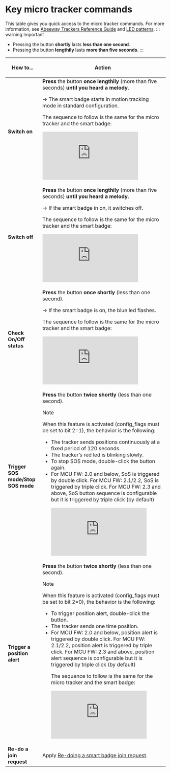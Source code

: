 # Key micro tracker commands

This table gives you quick access to the micro tracker commands. For more information,
see [Abeeway Trackers Reference Guide](/D-Reference/DocLibrary_R/#abeeway-trackers)
and [LED patterns](/D-Reference/DocLibrary_R/#abeeway-trackers).
::: warning Important

* Pressing the button **shortly** lasts **less than one second**.
* Pressing the button **lengthily** lasts **more than five seconds**.
  :::

<html>
<table cellspacing="21">
    <colgroup>
        <col/>
        <col/>
    </colgroup>
    <thead>
    <tr>
        <th><strong>How to...</strong>
        </th>
        <th>
            <p>Action</p>
        </th>
    </tr>
    </thead>
    <tbody>
    <tr>
        <td><strong>Switch on</strong>
        </td>
        <td><strong>Press</strong> the button <strong>once lengthily</strong> (more than five seconds) <strong>until you
            heard a melody</strong>.<p>-&gt; The smart badge starts in motion tracking mode in standard
            configuration.</p>
            <p>The sequence to follow is the same for the micro tracker and the smart badge:</p>
            <p>
                <iframe class="youtube-player_0" src="https://www.youtube.com/embed/T9dfVbptpsM?" frameborder="0"
                        allowfullscreen="1" width="300px" height="150px"></iframe>
            </p>
        </td>
    </tr>
    <tr>
        <td><strong>Switch off</strong>
        </td>
        <td><strong>Press</strong> the button <strong>once lengthily</strong> (more than five seconds) <strong>until you
            heard a melody</strong>.<p>-&gt; If the smart badge in on, it switches off.</p>
            <p>The sequence to follow is the same for the micro tracker and the smart badge:</p>
            <p>
                <iframe class="youtube-player_0" src="https://www.youtube.com/embed/gNtn3KRglrU?" frameborder="0"
                        allowfullscreen="1" width="300px" height="150px"></iframe>
            </p>
        </td>
    </tr>
    <tr>
        <td><strong>Check On/Off status</strong>
        </td>
        <td class="TableStyle-Alternate-Row-Color-BodyD-Column1-Body1"><strong>Press</strong> the button <strong>once
            shortly</strong> (less than one second).<p>-&gt; If the smart badge is on, the blue led flashes.</p>
            <p>The sequence to follow is the same for the micro tracker and the smart badge:</p>
            <p>
                <iframe class="youtube-player_0" src="https://www.youtube.com/embed/0b3yLGs_4Gw?" frameborder="0"
                        allowfullscreen="1" width="300px" height="150px"></iframe>
            </p>
        </td>
    </tr>
    <tr>
        <td><strong>Trigger SOS mode/Stop SOS mode</strong>
        </td>
        <td><strong>Press</strong> the button <strong>twice shortly</strong> (less than one second).
            <div class="custom-block tip">
                <p class="custom-block-title">Note</p>
                <p>When this feature is activated (<span class="CodeInline">config_flags</span>
                    must be set to <span class="CodeInline">bit 2=1</span>), the behavior is the following:</p>
                <ul>
                    <li>
                        The tracker sends positions continuously at a fixed period of 120 seconds.
                    </li>
                    <li>
                        The tracker’s red led is blinking slowly.
                    </li>
                    <li>
                        To stop SOS mode, double-click the button again.
                    </li>
                    <li>
                        For MCU FW: 2.0 and below, SoS is triggered by double click. For MCU FW: 2.1/2.2, SoS is triggered by triple click. For MCU FW: 2.3 and above, SoS button sequence is configurable but it is triggered by triple click (by default)
                    </li>
                    <p>
                        <iframe class="youtube-player_0" src="https://www.youtube.com/embed/HgsMfytTue4?" frameborder="0"
                                allowfullscreen="1" width="300px" height="150px"></iframe>
                    </p>
                </ul>
            </div>
        </td>
    </tr>
    <tr>
        <td><strong>Trigger a position alert</strong>
        </td>
        <td><strong>Press</strong> the button <strong>twice shortly</strong> (less than one second).
            <div class="custom-block tip">
                <p class="custom-block-title">Note</p>
                <p> When this feature is activated (<span class="CodeInline">config_flags</span>
                    must be set to <span class="CodeInline">bit 2=0</span>), the behavior is the following:</p>
                <ul>
                    <li>
                        To trigger position alert, double-click the button.
                    </li>
                    <li>
                        The tracker sends one time position.
                    </li>
                    <li>
                        For MCU FW: 2.0 and below, position alert is triggered by double click. For MCU FW: 2.1/2.2, position alert is triggered by triple click. For MCU FW: 2.3 and above, position alert sequence is configurable but it is triggered by triple click (by default)
                    </li>
                    <p>The sequence to follow is the same for the micro tracker and the smart badge:</p>
                    <p>
                        <iframe class="youtube-player_0" src="https://www.youtube.com/embed/7BAg7XF2jyk?" frameborder="0"
                                allowfullscreen="1" width="300px" height="150px"></iframe>
                    </p>
                </ul>
            </div>
        </td>
    </tr>
    <tr>
        <td><strong>Re-do a join request</strong>
        </td>
        <td>Apply <a href="../../C-Procedure-Topics/ReDoJoinRequestSB_T/" class="MCXref xref">Re-doing a smart badge
            join request</a>.
        </td>
    </tr>
    </tbody>
</table>
</html>
